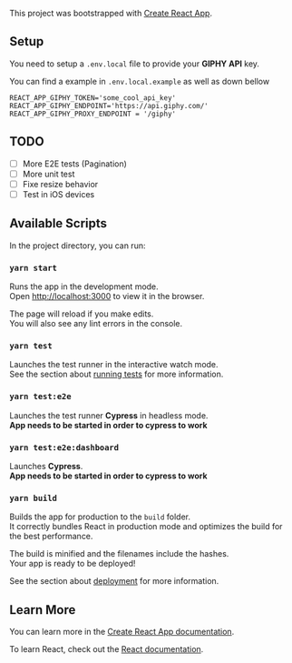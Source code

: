 This project was bootstrapped with [Create React App](https://github.com/facebook/create-react-app).

## Setup

You need to setup a `.env.local` file to provide your **GIPHY API** key.

You can find a example in `.env.local.example` as well as down bellow

    REACT_APP_GIPHY_TOKEN='some_cool_api_key'
    REACT_APP_GIPHY_ENDPOINT='https://api.giphy.com/'
    REACT_APP_GIPHY_PROXY_ENDPOINT = '/giphy'

## TODO

- [ ] More E2E tests (Pagination)
- [ ] More unit test
- [ ] Fixe resize behavior
- [ ] Test in iOS devices

## Available Scripts

In the project directory, you can run:

### `yarn start`

Runs the app in the development mode.<br />
Open [http://localhost:3000](http://localhost:3000) to view it in the browser.

The page will reload if you make edits.<br />
You will also see any lint errors in the console.

### `yarn test`

Launches the test runner in the interactive watch mode.<br />
See the section about [running tests](https://facebook.github.io/create-react-app/docs/running-tests) for more information.

### `yarn test:e2e`

Launches the test runner **Cypress** in headless mode.<br />
**App needs to be started in order to cypress to work**

### `yarn test:e2e:dashboard`

Launches **Cypress**.<br />
**App needs to be started in order to cypress to work**

### `yarn build`

Builds the app for production to the `build` folder.<br />
It correctly bundles React in production mode and optimizes the build for the best performance.

The build is minified and the filenames include the hashes.<br />
Your app is ready to be deployed!

See the section about [deployment](https://facebook.github.io/create-react-app/docs/deployment) for more information.

## Learn More

You can learn more in the [Create React App documentation](https://facebook.github.io/create-react-app/docs/getting-started).

To learn React, check out the [React documentation](https://reactjs.org/).

